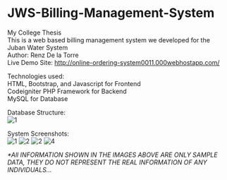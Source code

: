 # JWS-Billing-Management-System
 My College Thesis <br/>
 This is a web based billing management system we developed for the Juban Water System <br/>
 Author: Renz De la Torre <br/>
 Live Demo Site: <a href="http://online-ordering-system0011.000webhostapp.com" target="_blank">http://online-ordering-system0011.000webhostapp.com/</a>
 
 Technologies used:<br/>
 HTML, Bootstrap, and Javascript for Frontend<br/>
 Codeigniter PHP Framework for Backend<br/>
 MySQL for Database<br/>
 
 Database Structure: <br/>
![1](https://user-images.githubusercontent.com/88235225/140684546-56f76beb-555b-4050-b8b1-643302f5e5a1.jpg)

System Screenshots: <br/>
![1](https://user-images.githubusercontent.com/88235225/155880161-bfdd990a-0eee-45a7-8442-a51eb22e1de6.png)
![2](https://user-images.githubusercontent.com/88235225/155880171-208e7911-6e16-4ba6-bebe-52556d7c9160.png)
![2](https://user-images.githubusercontent.com/88235225/155880175-1874631c-e728-4ad5-b861-07b17512346d.png)
![4](https://user-images.githubusercontent.com/88235225/155880178-a03d68e5-c6f6-48be-85dc-91e83251f4cb.png)

<em>*All INFORMATION SHOWN IN THE IMAGES ABOVE ARE ONLY SAMPLE DATA, THEY DO NOT REPRESENT THE REAL INFORMATION OF ANY INDIVIDUALS...</em>
